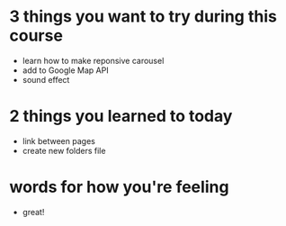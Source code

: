 # 3 things you want to try during this course
- learn how to make reponsive carousel
- add to Google Map API
- sound effect

# 2 things you learned to today
- link between pages
- create new folders file

# words for how you're feeling
- great!